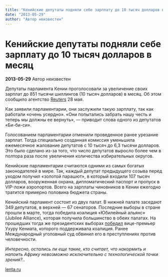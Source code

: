```yaml
---
title: "Кенийские депутаты подняли себе зарплату до 10 тысяч долларов в месяц"
date: "2013-05-29"
author: "Автор неизвестен"
---
```


# Кенийские депутаты подняли себе зарплату до 10 тысяч долларов в месяц

**2013-05-29** Автор неизвестен

Депутаты парламента Кении проголосовали за увеличение своих зарплат до 851 тысячи шиллингов (10 тысяч долларов) в месяц. Об этом сообщило агентство [Reuters](http://www.reuters.com/) 28 мая.

Как заявили парламентарии, они заслужили такую зарплату, так как работали «очень усердно». «Они попытались забрать нашу честь и теперь мы должны ее вернуть», — приводит слова одного из депутатов «Би-би-си».

Голосованием парламентарии отменили проведенное ранее урезание зарплат. Тогда специально созданная комиссия уменьшила ежемесячное жалование депутатов с 10 тысяч до 6,3 тысячи долларов. Это было сделано из-за того, что число депутатов выросло более чем в полтора раза после увеличения количества избирательных округов.

Кенийские парламентарии считаются одними из самых богатых законодателей в мире. Так, каждый депутат предыдущего созыва перед уходом получил «золотой парашют», в который входили 107 тысяч долларов, вооруженная охрана, дипломатический паспорт и пропуск в VIP-ложи аэропортов. Всего на зарплаты чиновников в Кении ежегодно тратится примерно половина бюджета страны.

Кенийский парламент состоит из двух палат. В нижней палате заседают 349 депутатов, в верхней — 67 сенаторов. Последние выборы в стране прошли в марте, тогда победила коалиция «Юбилейный альянс» (Jubilee Alliance), которая получила большинство в обеих палатах. На прошедших тогда же президентских выборах [победил](http://lenta.ru/news/2013/03/09/kenuatta/) вице-премьер Ухуру Кениата, которого поддерживала коалиция. Ранее Международный уголовный суд обвинил его в преступлениях против человечности.

*Интересно, остались ли еще такие, кто считает, что накормить и напоить Африку невозможно исключительно с технологической точки зрения?..*

[lenta.ru](http://lenta.ru/)
